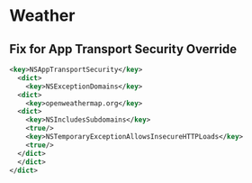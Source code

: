 # Weather

## Fix for App Transport Security Override

```XML
<key>NSAppTransportSecurity</key>
  <dict>
    <key>NSExceptionDomains</key>
  <dict>
    <key>openweathermap.org</key>
  <dict>
    <key>NSIncludesSubdomains</key>
    <true/>
    <key>NSTemporaryExceptionAllowsInsecureHTTPLoads</key>
    <true/>
  </dict>
  </dict>
</dict>
```
